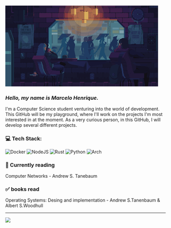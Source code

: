 ![](./readmee.gif)
<br>

### *Hello, my name is Marcelo Henrique.* <br>
I'm a Computer Science student venturing into the world of development. This GitHub will be my playground, where I'll work on the projects I'm most interested in at the moment. As a very curious person, in this GitHub, I will develop several different projects.<br>


### 💻 Tech Stack:
![Docker](https://img.shields.io/badge/docker-%230db7ed.svg?style=for-the-badge&logo=docker&logoColor=white) ![NodeJS](https://img.shields.io/badge/node.js-6DA55F?style=for-the-badge&logo=node.js&logoColor=white) ![Rust](https://img.shields.io/badge/rust-%23000000.svg?style=for-the-badge&logo=rust&logoColor=white) ![Python](https://img.shields.io/badge/python-3670A0?style=for-the-badge&logo=python&logoColor=ffdd54)
![Arch](https://img.shields.io/badge/Arch%20Linux-1793D1?logo=arch-linux&logoColor=fff&style=for-the-badge)

### 📕 Currently reading 
Computer Networks - Andrew S. Tanebaum

### ✅ books read
Operating Systems: Desing and implementation - Andrew S.Tanenbaum & Albert S.Woodhull

---
[![](https://visitcount.itsvg.in/api?id=MarceloCoelho1&icon=0&color=6)](https://visitcount.itsvg.in)
